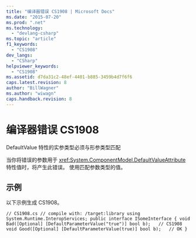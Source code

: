 ```yaml
---
title: "编译器错误 CS1908 | Microsoft Docs"
ms.date: "2015-07-20"
ms.prod: ".net"
ms.technology: 
  - "devlang-csharp"
ms.topic: "article"
f1_keywords: 
  - "CS1908"
dev_langs: 
  - "CSharp"
helpviewer_keywords: 
  - "CS1908"
ms.assetid: d7da31c2-48ef-4401-b885-3459b4d7f6f6
caps.latest.revision: 8
author: "BillWagner"
ms.author: "wiwagn"
caps.handback.revision: 8
---
```

# 编译器错误 CS1908
DefaultValue 特性的实参类型必须与形参类型匹配  
  
 当你将错误的参数用于 <xref:System.ComponentModel.DefaultValueAttribute> 特性值时，将产生此错误。 使用匹配参数类型的值。  
  
## 示例  
 以下示例生成 CS1908。  
  
```  
// CS1908.cs // compile with: /target:library using System.Runtime.InteropServices; public interface ISomeInterface { void Bad([Optional] [DefaultParameterValue("true")] bool b);   // CS1908 void Good([Optional] [DefaultParameterValue(true)] bool b);   // OK }  
```